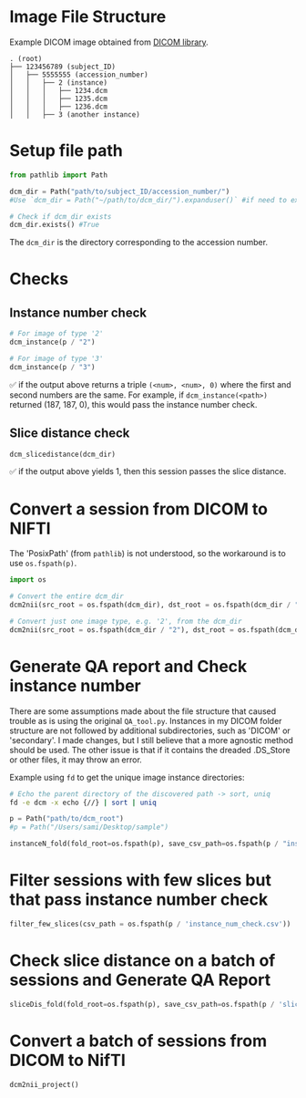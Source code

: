# Image File Structure

Example DICOM image obtained from [DICOM library](dicomlibrary.com).

```
. (root)
├── 123456789 (subject_ID)
│   ├── 5555555 (accession_number)
│   │   ├── 2 (instance)
│   │   │   ├── 1234.dcm
│   │   │   ├── 1235.dcm
│   │   │   ├── 1236.dcm
│   │   ├── 3 (another instance)
```

# Setup file path

```python
from pathlib import Path

dcm_dir = Path("path/to/subject_ID/accession_number/")
#Use `dcm_dir = Path("~/path/to/dcm_dir/").expanduser()` #if need to expand '~'

# Check if dcm_dir exists
dcm_dir.exists() #True
```

The `dcm_dir` is the directory corresponding to the accession number.

# Checks

## Instance number check

```python
# For image of type '2'
dcm_instance(p / "2")

# For image of type '3'
dcm_instance(p / "3")
```

:white_check_mark:​ if the output above returns a triple `(<num>, <num>, 0)` where the first and second numbers are the same. For example, if `dcm_instance(<path>)` returned (187, 187, 0), this would pass the instance number check.

## Slice distance check

```python
dcm_slicedistance(dcm_dir)
```

:white_check_mark:​ if the output above yields $1$, then this session passes the slice distance.


# Convert a session from DICOM to NIFTI

The 'PosixPath' (from `pathlib`) is not understood, so the workaround is to use `os.fspath(p)`.

```python
import os

# Convert the entire dcm_dir
dcm2nii(src_root = os.fspath(dcm_dir), dst_root = os.fspath(dcm_dir / "nifti"))

# Convert just one image type, e.g. '2', from the dcm_dir
dcm2nii(src_root = os.fspath(dcm_dir / "2"), dst_root = os.fspath(dcm_dir / "nifti"))
```

# Generate QA report and Check instance number

There are some assumptions made about the file structure that caused trouble as is using the original `QA_tool.py`. Instances in my DICOM folder structure are not followed by additional subdirectories, such as 'DICOM' or 'secondary'. I made changes, but I still believe that a more agnostic method should be used. The other issue is that if it contains the dreaded .DS_Store or other files, it may throw an error.

Example using `fd` to get the unique image instance directories:

```bash
# Echo the parent directory of the discovered path -> sort, uniq
fd -e dcm -x echo {//} | sort | uniq
```

```python
p = Path("path/to/dcm_root") 
#p = Path("/Users/sami/Desktop/sample")

instanceN_fold(fold_root=os.fspath(p), save_csv_path=os.fspath(p / "instance_num_check.csv"))
```

# Filter sessions with few slices but that pass instance number check

```python
filter_few_slices(csv_path = os.fspath(p / 'instance_num_check.csv'))
```

# Check slice distance on a batch of sessions and Generate QA Report

```python
sliceDis_fold(fold_root=os.fspath(p), save_csv_path=os.fspath(p / 'slice_dist_check.csv'))
```

# Convert a batch of sessions from DICOM to NifTI

```python
dcm2nii_project()
```